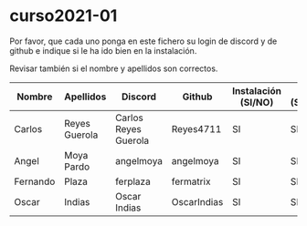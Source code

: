# curso2021-01


Por favor, que cada uno ponga en este fichero su login de discord y de github e indique si le ha ido bien en la instalación.

Revisar también si el nombre y apellidos son correctos.

| Nombre | Apellidos | Discord | Github | Instalación (SI/NO) | Git (SI/NO) |
| -- | -- | -- | -- | -- | -- |
| Carlos | Reyes Guerola | Carlos Reyes Guerola | Reyes4711 | SI | SI |
| Angel | Moya Pardo | angelmoya | angelmoya | SI | SI |
| Fernando | Plaza | ferplaza | fermatrix | SI | SI
| Oscar | Indias | Oscar Indias | OscarIndias | SI |SI |
